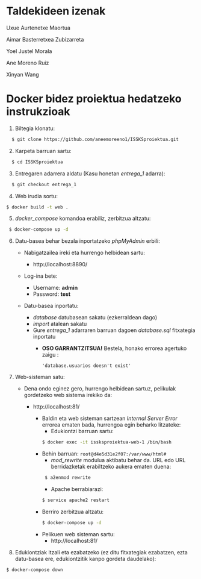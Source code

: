# Taldekideen izenak
  Uxue Aurtenetxe Maortua

  Aimar Basterretxea Zubizarreta

  Yoel Justel Morala

  Ane Moreno Ruiz

  Xinyan Wang


# Docker bidez proiektua hedatzeko instrukzioak

1. Biltegia klonatu:
```bash
  $ git clone https://github.com/aneemoreeno1/ISSKSproiektua.git
  ```
2. Karpeta barruan sartu:
```bash
  $ cd ISSKSproiektua
  ```
3.  Entregaren adarrera aldatu (Kasu honetan _entrega_1_ adarra):
```bash
  $ git checkout entrega_1
  ```
4. Web irudia sortu:
```bash
$ docker build -t web .
  ```
5. _docker_compose_ komandoa erabiliz, zerbitzua altzatu:
 ```bash
  $ docker-compose up -d
  ```
6. Datu-basea behar bezala inportatzeko *phpMyAdmin* erbili:
   - Nabigatzailea ireki eta hurrengo helbidean sartu:
     - http://localhost:8890/

   - Log-ina bete:
     - Username: **admin**
     - Password: **test**
     
   - Datu-basea inportatu:
     - _database_ datubasean sakatu (ezkerraldean dago)
     - _import_ atalean sakatu
     - Gure _entrega_1_ adarraren barruan dagoen *_database.sql_* fitxategia inportatu
       - **OSO GARRANTZITSUA!** Bestela, honako errorea agertuko zaigu :

           ``
            'database.usuarios doesn't exist'
            ``
  7. Web-sisteman satu:
     - Dena ondo eginez gero, hurrengo helbidean sartuz, pelikulak gordetzeko web sistema irekiko da:
       - http://localhost:81/
       
          - Baldin eta web sisteman sartzean _Internal Server Error_ errorea ematen bada, hurrengoa egin beharko litzateke:
            - Edukiontzi barruan sartu:
            ```bash
            $ docker exec -it issksproiektua-web-1 /bin/bash
            ```
           - Behin barruan:
            `` root@d4e5d31e2f07:/var/www/html# `` 
              - _mod_rewrite_ modulua aktibatu behar da. URL edo URL berridazketak erabiltzeko aukera ematen duena:
             ```bash
              $ a2enmod rewrite
             ```
              - Apache berrabiarazi:
              ```bash
              $ service apache2 restart
              ```
          - Berriro zerbitzua altzatu:
            ```bash
            $ docker-compose up -d
            ```
          - Pelikuen web sisteman sartu:
             - http://localhost:81/
               
  8. Edukiontziak itzali eta ezabatzeko (ez ditu fitxategiak ezabatzen, ezta datu-basea ere, edukiontzitik kanpo gordeta daudelako):
  ```bash
  $ docker-compose down
  ```
